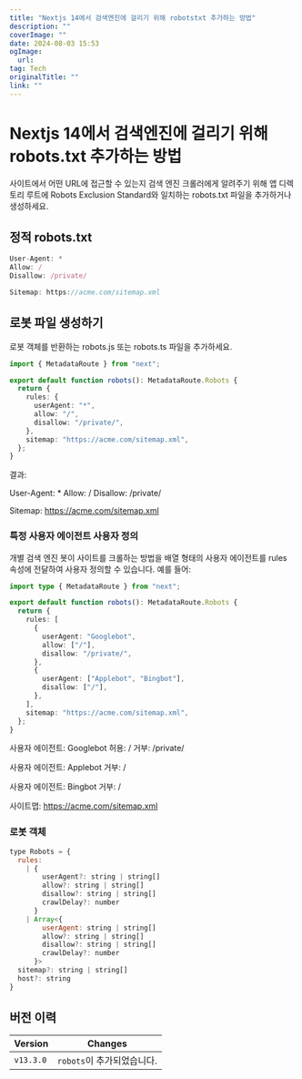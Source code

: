```yaml
---
title: "Nextjs 14에서 검색엔진에 걸리기 위해 robotstxt 추가하는 방법"
description: ""
coverImage: ""
date: 2024-08-03 15:53
ogImage: 
  url: 
tag: Tech
originalTitle: ""
link: ""
---
```




# Nextjs 14에서 검색엔진에 걸리기 위해 robots.txt 추가하는 방법

사이트에서 어떤 URL에 접근할 수 있는지 검색 엔진 크롤러에게 알려주기 위해 앱 디렉토리 루트에 Robots Exclusion Standard와 일치하는 robots.txt 파일을 추가하거나 생성하세요.

## 정적 robots.txt

```js
User-Agent: *
Allow: /
Disallow: /private/

Sitemap: https://acme.com/sitemap.xml
```

<div class="content-ad"></div>

## 로봇 파일 생성하기

로봇 객체를 반환하는 robots.js 또는 robots.ts 파일을 추가하세요.

```typescript
import { MetadataRoute } from "next";

export default function robots(): MetadataRoute.Robots {
  return {
    rules: {
      userAgent: "*",
      allow: "/",
      disallow: "/private/",
    },
    sitemap: "https://acme.com/sitemap.xml",
  };
}
```

결과:

<div class="content-ad"></div>

User-Agent: \*
Allow: /
Disallow: /private/

Sitemap: https://acme.com/sitemap.xml

### 특정 사용자 에이전트 사용자 정의

개별 검색 엔진 봇이 사이트를 크롤하는 방법을 배열 형태의 사용자 에이전트를 rules 속성에 전달하여 사용자 정의할 수 있습니다. 예를 들어:

```typescript
import type { MetadataRoute } from "next";

export default function robots(): MetadataRoute.Robots {
  return {
    rules: [
      {
        userAgent: "Googlebot",
        allow: ["/"],
        disallow: "/private/",
      },
      {
        userAgent: ["Applebot", "Bingbot"],
        disallow: ["/"],
      },
    ],
    sitemap: "https://acme.com/sitemap.xml",
  };
}
```

<div class="content-ad"></div>


사용자 에이전트: Googlebot
허용: /
거부: /private/

사용자 에이전트: Applebot
거부: /

사용자 에이전트: Bingbot
거부: /

사이트맵: https://acme.com/sitemap.xml


### 로봇 객체

```js
type Robots = {
  rules:
    | {
        userAgent?: string | string[]
        allow?: string | string[]
        disallow?: string | string[]
        crawlDelay?: number
      }
    | Array<{
        userAgent: string | string[]
        allow?: string | string[]
        disallow?: string | string[]
        crawlDelay?: number
      }>
  sitemap?: string | string[]
  host?: string
}
```

<div class="content-ad"></div>

## 버전 이력

| Version   | Changes                    |
| --------- | -------------------------- |
| `v13.3.0` | `robots`이 추가되었습니다. |

<div class="content-ad"></div>
